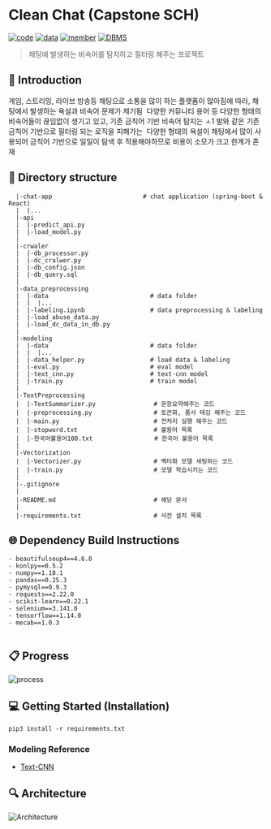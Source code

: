 # Clean Chat (Capstone SCH)
[![code](https://img.shields.io/badge/Code-Python3.6-blue)](https://docs.python.org/3/license.html)
[![data](https://img.shields.io/badge/Data-dc-blueviolet)](https://news.chosun.com/ranking/list.html)
[![member](https://img.shields.io/badge/Project-Member-brightgreen)](https://gall.dcinside.com/)
[![DBMS](https://img.shields.io/badge/DBMS-MySQL-orange)](https://www.mysql.com/downloads/)
> 채팅에 발생하는 비속어를 탐지하고 필터링 해주는 프로젝트

## 📖 Introduction  

게임, 스트리밍, 라이브 방송등 채팅으로 소통을 많이 하는 플랫폼이 많아짐에 따라, 채팅에서 발생하는 욕설과 비속어 문제가 제기됨  다양한 커뮤니티 용어 등 다양한 형태의 비속어들이 끊임없이 생기고 있고, 기존 금칙어 기반 비속어 탐지는 ㅅ1 발와 같은 기존 금칙어 기반으로 필터링 되는 로직을 피해가는  다양한 형태의 욕설이 채팅에서 많이 사용되어 금칙어 기반으로 일일이 탐색 후 적용해야하므로 비용이 소모가 크고 한계가 존재

## 📂 Directory structure
```
  |-chat-app                         # chat application (spring-boot & React)   
  |  |...
  |-api           
  |  |-predict_api.py
  |  |-load_model.py
  |
  |-crwaler
  |  |-db_processor.py                  
  |  |-dc_cralwer.py
  |  |-db_config.json
  |  |-db_query.sql                    
  |
  |-data_preprocessing 
  |  |-data                            # data folder
  |  |  |...
  |  |-labeling.ipynb                  # data preprocessing & labeling
  |  |-load_abuse_data.py                               
  |  |-load_dc_data_in_db.py               
  |
  |-modeling
  |  |-data                            # data folder
  |  |  |...                           
  |  |-data_helper.py                  # load data & labeling
  |  |-eval.py                         # eval model
  |  |-text_cnn.py                     # text-cnn model
  |  |-train.py                        # train model
  |
  |-TextPreprocessing 
  |  |-TextSummarizer.py                # 문장요약해주는 코드
  |  |-preprocessing.py                 # 토큰화, 품사 태깅 해주는 코드
  |  |-main.py                          # 전처리 실행 해주는 코드
  |  |-stopword.txt                     # 불용어 목록
  |  |-한국어불용어100.txt                 # 한국어 불용어 목록
  |
  |-Vectorization
  |  |-Vectorizer.py                    # 벡터화 모델 세팅하는 코드
  |  |-train.py                         # 모델 학습시키는 코드
  |
  |-.gitignore                               
  |
  |-README.md                           # 해당 문서
  |
  |-requirements.txt                    # 사전 설치 목록

```

## 🌐 Dependency Build Instructions
```
- beautifulsoup4==4.6.0
- konlpy==0.5.2
- numpy==1.18.1
- pandas==0.25.3
- pymysql==0.9.3
- requests==2.22.0
- scikit-learn==0.22.1
- selenium==3.141.0
- tensorflow==1.14.0
- mecab==1.0.3


```
## 📋 Progress
![process](https://user-images.githubusercontent.com/47904523/102562472-7d2d2d80-411a-11eb-9caa-e833f16ea913.png)

## 💻 Getting Started (Installation)
```
pip3 install -r requirements.txt
```
### Modeling Reference
- [Text-CNN](https://github.com/dennybritz/cnn-text-classification-tf)

## 🔍 Architecture
![Architecture](https://user-images.githubusercontent.com/47904523/102562712-05133780-411b-11eb-9a4a-0db45a60d98b.png)
